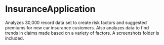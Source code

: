 # InsuranceApplication
Analyzes 30,000 record data set to create risk factors and suggested premiums for new car insurance customers.
Also analyzes data to find trends in claims made based on a variety of factors.
A screenshots folder is included.
